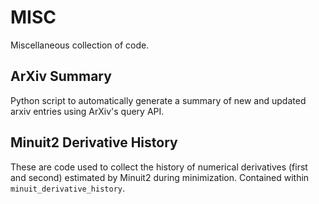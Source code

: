# MISC
Miscellaneous collection of code.

## ArXiv Summary
Python script to automatically generate a summary of new and updated arxiv entries using ArXiv's query API.

## Minuit2 Derivative History
These are code used to collect the history of numerical derivatives (first and second) estimated by Minuit2 during minimization. Contained within `minuit_derivative_history`.
